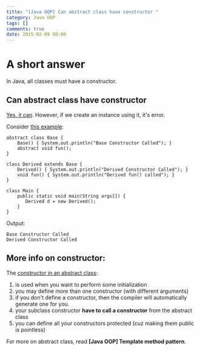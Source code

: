 ```yaml
---
title: "[Java OOP] Can abstract class have constructor "
category: Java OOP
tags: []
comments: true
date: 2015-02-09 00:00
---
```



# A short answer

In Java, all classes must have a constructor.

## Can abstract class have constructor

[Yes, it can](http://www.mitbbs.com/article_t/JobHunting/32257933.html). However, if we create an instance using it, it's error.

Consider [this example](http://www.geeksforgeeks.org/abstract-classes-in-java/):

    abstract class Base {
        Base() { System.out.println("Base Constructor Called"); }
        abstract void fun();
    }

    class Derived extends Base {
        Derived() { System.out.println("Derived Constructor Called"); }
        void fun() { System.out.println("Derived fun() called"); }
    }

    class Main {
        public static void main(String args[]) {
           Derived d = new Derived();
        }
    }

Output:

    Base Constructor Called
    Derived Constructor Called

## More info on constructor:

The [constructor in an abstract class](http://stackoverflow.com/a/261159):

1. is used when you want to perform some initialization
1. you may define more than one constructor (with different arguments)
1. if you don't define a constructor, then the compiler will automatically generate one for you.
1. your subclass constructor **have to call a constructor** from the abstract class
1. you can define all your constructors protected (cuz making them public is pointless)

For more on abstract class, read **[Java OOP] Template method pattern**.

